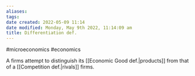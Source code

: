 ```yaml
---
aliases: 
tags: 
date created: 2022-05-09 11:14
date modified: Monday, May 9th 2022, 11:14:09 am
title: Differentiation def.
---
```


#microeconomics #economics

A firms attempt to distinguish its [[Economic Good def.|products]] from that of a [[Competition def.|rivals]] firms.